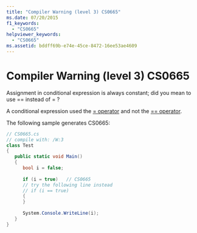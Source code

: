 ```yaml
---
title: "Compiler Warning (level 3) CS0665"
ms.date: 07/20/2015
f1_keywords: 
  - "CS0665"
helpviewer_keywords: 
  - "CS0665"
ms.assetid: bddff69b-e74e-45ce-8472-16ee53ae4609
---
```

# Compiler Warning (level 3) CS0665
Assignment in conditional expression is always constant; did you mean to use == instead of = ?  
  
 A conditional expression used the [= operator](../language-reference/operators/assignment-operator.md) and not the [== operator](../language-reference/operators/equality-operators.md#equality-operator-).
  
 The following sample generates CS0665:  
  
```csharp  
// CS0665.cs  
// compile with: /W:3  
class Test  
{  
   public static void Main()  
   {  
      bool i = false;  
  
      if (i = true)   // CS0665  
      // try the following line instead  
      // if (i == true)  
      {  
      }  
  
      System.Console.WriteLine(i);  
   }  
}  
```
